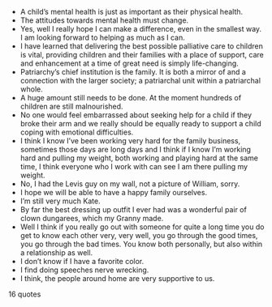  - A child’s mental health is just as important as their physical health.
 - The attitudes towards mental health must change.
 - Yes, well I really hope I can make a difference, even in the smallest way. I am looking forward to helping as much as I can.
 - I have learned that delivering the best possible palliative care to children is vital, providing children and their families with a place of support, care and enhancement at a time of great need is simply life-changing.
 - Patriarchy’s chief institution is the family. It is both a mirror of and a connection with the larger society; a patriarchal unit within a patriarchal whole.
 - A huge amount still needs to be done. At the moment hundreds of children are still malnourished.
 - No one would feel embarrassed about seeking help for a child if they broke their arm and we really should be equally ready to support a child coping with emotional difficulties.
 - I think I know I’ve been working very hard for the family business, sometimes those days are long days and I think if I know I’m working hard and pulling my weight, both working and playing hard at the same time, I think everyone who I work with can see I am there pulling my weight.
 - No, I had the Levis guy on my wall, not a picture of William, sorry.
 - I hope we will be able to have a happy family ourselves.
 - I’m still very much Kate.
 - By far the best dressing up outfit I ever had was a wonderful pair of clown dungarees, which my Granny made.
 - Well I think if you really go out with someone for quite a long time you do get to know each other very, very well, you go through the good times, you go through the bad times. You know both personally, but also within a relationship as well.
 - I don’t know if I have a favorite color.
 - I find doing speeches nerve wrecking.
 - I think, the people around home are very supportive to us.

16 quotes
